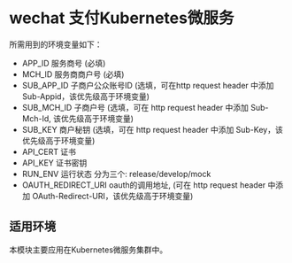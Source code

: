 # wechat 支付Kubernetes微服务

所需用到的环境变量如下：

* APP_ID 服务商号 (必填)
* MCH_ID 服务商商户号 (必填)
* SUB_APP_ID 子商户公众账号ID (选填，可在http request header 中添加 Sub-Appid，该优先级高于环境变量)
* SUB_MCH_ID 子商户号 (选填，可在 http request header 中添加 Sub-Mch-Id, 该优先级高于环境变量)
* SUB_KEY 商户秘钥 (选填，可在 http request header 中添加 Sub-Key，该优先级高于环境变量)
* API_CERT 证书
* API_KEY 证书密钥
* RUN_ENV 运行状态 分为三个: release/develop/mock
* OAUTH_REDIRECT_URI oauth的调用地址, (可在 http request header 中添加 OAuth-Redirect-URI，该优先级高于环境变量)

## 适用环境
本模块主要应用在Kubernetes微服务集群中。
